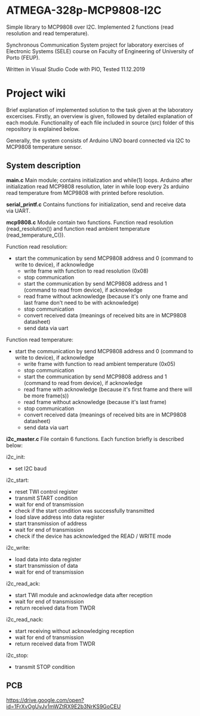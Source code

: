 # ATMEGA-328p-MCP9808-I2C
Simple library to MCP9808 over I2C. Implemented 2 functions (read resolution and read temperature).

Synchronous Communication System project for laboratory exercises of Electronic Systems (SELE) course on 
Faculty of Engineering of University of Porto (FEUP).

Written in Visual Studio Code with PIO,
Tested 11.12.2019


# Project wiki
Brief explanation of implemented solution to the task given at the laboratory excercises. 
Firstly, an overview is given, followed by detailed explanation of each module. 
Functionality of each file included in source (src) folder of this repository is explained below.

Generally, the system consists of Arduino UNO board connected via I2C to MCP9808 temperature sensor. 

## System description

**main.c** 
Main module; contains initialization and while(1) loops. Arduino after initialization read MCP9808 resolution, 
later in while loop every 2s arduino read temperature from MCP9808 with printed before resolution.

**serial_printf.c**
Contains functions for initialization, send and receive data via UART.

**mcp9808.c**
Module contain two functions. Function read resolution (read_resolution()) and function read ambient temperature (read_temperature_C()).

Function read resolution:  
- start the communication by send MCP9808 address and 0 (command to write to device), if acknowledge
	- write frame with function to read resolution (0x08) 
	- stop communication
	- start the communication by send MCP9808 address and 1 (command to read from device), if acknowledge
	- read frame without acknowledge (because it's only one frame and last frame don't need to be with acknowledge)
	- stop communication
	- convert received data (meanings of received bits are in MCP9808 datasheet)
	- send data via uart
	
Function read temperature:  
- start the communication by send MCP9808 address and 0 (command to write to device), if acknowledge
	- write frame with function to read ambient temperature (0x05) 
	- stop communication
	- start the communication by send MCP9808 address and 1 (command to read from device), if acknowledge
	- read frame with acknowledge (because it's first frame and there will be more frame(s))
	- read frame without acknowledge (because it's last frame)
	- stop communication
	- convert received data (meanings of received bits are in MCP9808 datasheet)
	- send data via uart

**i2c_master.c**
File contain 6 functions. Each function briefly is described below:

i2c_init:
- set I2C baud

i2c_start:
- reset TWI control register
- transmit START condition
- wait for end of transmission
- check if the start condition was successfully transmitted
- load slave address into data register
- start transmission of address
- wait for end of transmission
- check if the device has acknowledged the READ / WRITE mode

i2c_write:
- load data into data register
- start transmission of data
- wait for end of transmission

i2c_read_ack:
- start TWI module and acknowledge data after reception
- wait for end of transmission
- return received data from TWDR

i2c_read_nack:

- start receiving without acknowledging reception
- wait for end of transmission
- return received data from TWDR

i2c_stop:

- transmit STOP condition

## PCB

https://drive.google.com/open?id=1FrXvOgUvJv1mWZtRX9E2b3NrKS9GoCEU
